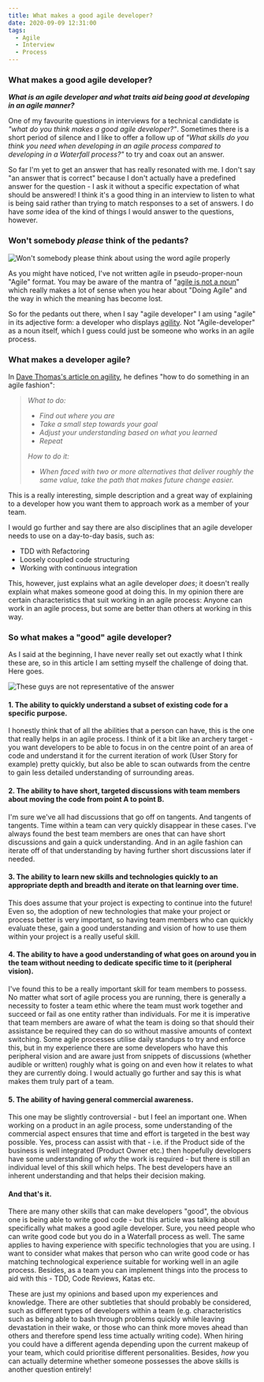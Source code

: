 ```yaml
---
title: What makes a good agile developer?
date: 2020-09-09 12:31:00
tags:
  - Agile
  - Interview
  - Process
---
```


### What makes a good agile developer?

**_What is an agile developer and what traits aid being good at developing in an agile manner?_**

One of my favourite questions in interviews for a technical candidate is _"what do you think makes a good agile developer?"_. Sometimes there is a short period of silence and I like to offer a follow up of _"What skills do you think you need when developing in an agile process compared to developing in a Waterfall process?"_ to try and coax out an answer.

So far I'm yet to get an answer that has really resonated with me. I don't say "an answer that is correct" because I don't actually have a predefined answer for the question - I ask it without a specific expectation of what should be answered! I think it's a good thing in an interview to listen to what is being said rather than trying to match responses to a set of answers. I do have _some_ idea of the kind of things I would answer to the questions, however.

### Won't somebody _please_ think of the pedants?

![Won't somebody please think about using the word agile properly](somebody_please.jpg "Agile is a misused word!")

As you might have noticed, I've not written agile in pseudo-proper-noun "Agile" format. You may be aware of the mantra of "[agile is not a noun](https://www.youtube.com/watch?v=a-BOSpxYJ9M)" which really makes a lot of sense when you hear about "Doing Agile" and the way in which the meaning has become lost.

So for the pedants out there, when I say "agile developer" I am using "agile" in its adjective form: a developer who displays [agility](https://pragdave.me/blog/2014/03/04/time-to-kill-agile.html). Not "Agile-developer" as a noun itself, which I guess could just be someone who works in an agile process.

### What makes a developer agile?

In [Dave Thomas's article on agility](https://pragdave.me/blog/2014/03/04/time-to-kill-agile.html), he defines "how to do something in an agile fashion":

> _What to do:_
>
> - _Find out where you are_
> - _Take a small step towards your goal_
> - _Adjust your understanding based on what you learned_
> - _Repeat_
>
> _How to do it:_
>
> - _When faced with two or more alternatives that deliver roughly the same value, take the path that makes future change easier._

This is a really interesting, simple description and a great way of explaining to a developer how you want them to approach work as a member of your team.

I would go further and say there are also disciplines that an agile developer needs to use on a day-to-day basis, such as:

- TDD with Refactoring
- Loosely coupled code structuring
- Working with continuous integration

This, however, just explains what an agile developer _does_; it doesn't really explain what makes someone good at doing this. In my opinion there are certain characteristics that suit working in an agile process: Anyone can work in an agile process, but some are better than others at working in this way.

### So what makes a "good" agile developer?

As I said at the beginning, I have never really set out exactly what I think these are, so in this article I am setting myself the challenge of doing that. Here goes.

![These guys are not representative of the answer](three-wise-monkeys-clipart-md.png "Source: https://creazilla.com/nodes/22044-three-wise-monkeys-clipart")

#### 1. The ability to quickly understand a subset of existing code for a specific purpose.

I honestly think that of all the abilities that a person can have, this is the one that really helps in an agile process. I think of it a bit like an archery target - you want developers to be able to focus in on the centre point of an area of code and understand it for the current iteration of work (User Story for example) pretty quickly, but also be able to scan outwards from the centre to gain less detailed understanding of surrounding areas.

#### 2. The ability to have short, targeted discussions with team members about moving the code from point A to point B.

I'm sure we've all had discussions that go off on tangents. And tangents of tangents. Time within a team can very quickly disappear in these cases. I've always found the best team members are ones that can have short discussions and gain a quick understanding. And in an agile fashion can iterate off of that understanding by having further short discussions later if needed.

#### 3. The ability to learn new skills and technologies quickly to an appropriate depth and breadth and iterate on that learning over time.

This does assume that your project is expecting to continue into the future!  Even so, the adoption of new technologies that make your project or process better is very important, so having team members who can quickly evaluate these, gain a good understanding and vision of how to use them within your project is a really useful skill.

#### 4. The ability to have a good understanding of what goes on around you in the team without needing to dedicate specific time to it (peripheral vision).

I've found this to be a really important skill for team members to possess. No matter what sort of agile process you are running, there is generally a necessity to foster a team ethic where the team must work together and succeed or fail as one entity rather than individuals. For me it is imperative that team members are aware of what the team is doing so that should their assistance be required they can do so without massive amounts of context switching. Some agile processes utilise daily standups to try and enforce this, but in my experience there are some developers who have this peripheral vision and are aware just from snippets of discussions (whether audible or written) roughly what is going on and even how it relates to what they are currently doing. I would actually go further and say this is what makes them truly part of a team.

#### 5. The ability of having general commercial awareness.

This one may be slightly controversial - but I feel an important one. When working on a product in an agile process, some understanding of the commercial aspect ensures that time and effort is targeted in the best way possible. Yes, process can assist with that - i.e. if the Product side of the business is well integrated (Product Owner etc.) then hopefully developers have some understanding of _why_ the work is required - but there is still an individual level of this skill which helps. The best developers have an inherent understanding and that helps their decision making.

#### And that's it.

There are many other skills that can make developers "good", the obvious one is being able to write good code - but this article was talking about specifically what makes a good agile developer. Sure, you need people who can write good code but you do in a Waterfall process as well. The same applies to having experience with specific technologies that you are using. I want to consider what makes that person who can write good code or has matching technological experience suitable for working well in an agile process. Besides, as a team you can implement things into the process to aid with this - TDD, Code Reviews, Katas etc.

These are just my opinions and based upon my experiences and knowledge. There are other subtleties that should probably be considered, such as different types of developers within a team (e.g. characteristics such as being able to bash through problems quickly while leaving devastation in their wake, or those who can think more moves ahead than others and therefore spend less time actually writing code). When hiring you could have a different agenda depending upon the current makeup of your team, which could prioritise different personalities. Besides, _how_ you can actually determine whether someone possesses the above skills is another question entirely!
